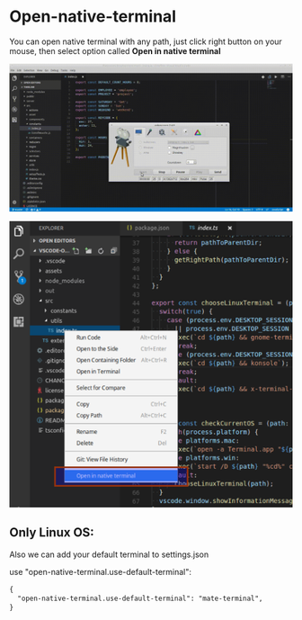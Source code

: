 # Open-native-terminal

You can open native terminal with any path,
just click right button on your mouse,
then select option called **Open in native terminal**

![example](https://github.com/alexeyvax/vscode-open-native-terminal/blob/master/assets/example.gif?raw=true)

![example-image](https://github.com/alexeyvax/vscode-open-native-terminal/blob/master/assets/example.png?raw=true)

## Only Linux OS:

Also we can add your default terminal to settings.json

use "open-native-terminal.use-default-terminal":

```
{
  "open-native-terminal.use-default-terminal": "mate-terminal",
}
```

